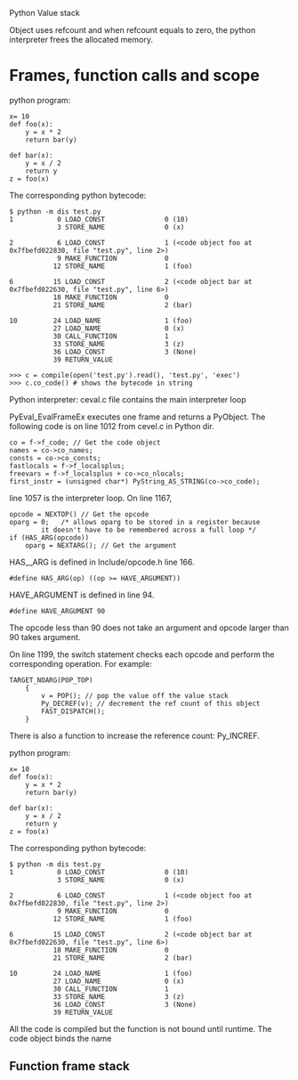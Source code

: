 Python Value stack

Object uses refcount and when refcount equals to zero, the python interpreter 
frees the allocated memory.

# Frames, function calls and scope

python program:

    x= 10
    def foo(x):
        y = x * 2
        return bar(y)

    def bar(x):
        y = x / 2
        return y
    z = foo(x)

The corresponding python bytecode:

    $ python -m dis test.py
    1           0 LOAD_CONST               0 (10)
                3 STORE_NAME               0 (x)

    2           6 LOAD_CONST               1 (<code object foo at 0x7fbefd022830, file "test.py", line 2>)
                9 MAKE_FUNCTION            0
               12 STORE_NAME               1 (foo)

    6          15 LOAD_CONST               2 (<code object bar at 0x7fbefd022630, file "test.py", line 6>)
               18 MAKE_FUNCTION            0
               21 STORE_NAME               2 (bar)

    10         24 LOAD_NAME                1 (foo)
               27 LOAD_NAME                0 (x)
               30 CALL_FUNCTION            1
               33 STORE_NAME               3 (z)
               36 LOAD_CONST               3 (None)
               39 RETURN_VALUE

    >>> c = compile(open('test.py').read(), 'test.py', 'exec')
    >>> c.co_code() # shows the bytecode in string

Python interpreter:
ceval.c file contains the main interpreter loop

PyEval_EvalFrameEx executes one frame and returns a PyObject.
The following code is on line 1012 from cevel.c in Python dir.

    co = f->f_code; // Get the code object
    names = co->co_names;
    consts = co->co_consts;
    fastlocals = f->f_localsplus;
    freevars = f->f_localsplus + co->co_nlocals;
    first_instr = (unsigned char*) PyString_AS_STRING(co->co_code);

line 1057 is the interpreter loop. On line 1167, 

    opcode = NEXTOP() // Get the opcode
    oparg = 0;   /* allows oparg to be stored in a register because
            it doesn't have to be remembered across a full loop */
    if (HAS_ARG(opcode))
        oparg = NEXTARG(); // Get the argument

HAS__ARG is defined in Include/opcode.h line 166.

	#define HAS_ARG(op) ((op >= HAVE_ARGUMENT))

HAVE_ARGUMENT is defined in line 94.

	#define HAVE_ARGUMENT 90

The opcode less than 90 does not take an argument and opcode larger than 90
takes argument.

On line 1199, the switch statement checks each opcode and perform the corresponding 
operation. For example:

    TARGET_NOARG(POP_TOP)
        {
            v = POP(); // pop the value off the value stack
            Py_DECREF(v); // decrement the ref count of this object
            FAST_DISPATCH();
        }

There is also a function to increase the reference count: Py_INCREF.


python program:

    x= 10
    def foo(x):
        y = x * 2
        return bar(y)

    def bar(x):
        y = x / 2
        return y
    z = foo(x)

The corresponding python bytecode:

    $ python -m dis test.py
    1           0 LOAD_CONST               0 (10)
                3 STORE_NAME               0 (x)

    2           6 LOAD_CONST               1 (<code object foo at 0x7fbefd022830, file "test.py", line 2>)
                9 MAKE_FUNCTION            0
               12 STORE_NAME               1 (foo)

    6          15 LOAD_CONST               2 (<code object bar at 0x7fbefd022630, file "test.py", line 6>)
               18 MAKE_FUNCTION            0
               21 STORE_NAME               2 (bar)

    10         24 LOAD_NAME                1 (foo)
               27 LOAD_NAME                0 (x)
               30 CALL_FUNCTION            1
               33 STORE_NAME               3 (z)
               36 LOAD_CONST               3 (None)
               39 RETURN_VALUE

All the code is compiled but the function is not bound until runtime. The code
object binds the name
## Function frame stack

